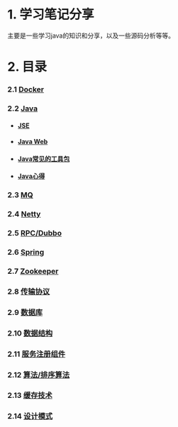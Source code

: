 # 1. 学习笔记分享
主要是一些学习java的知识和分享，以及一些源码分析等等。

# 2. 目录

### 2.1 [Docker](https://github.com/mxsm/document/tree/master/Docker)

### 2.2 [Java](https://github.com/mxsm/document/tree/master/Java)

- #### [JSE](https://github.com/mxsm/document/tree/master/Java/JSE)

- #### [Java Web](https://github.com/mxsm/document/tree/master/Java/Java%20Web)

- #### [Java常见的工具包](https://github.com/mxsm/document/tree/master/Java/Java常见的工具包)

- #### [Java心得](https://github.com/mxsm/document/tree/master/Java/Java心得)

### 2.3 [MQ](https://github.com/mxsm/document/tree/master/MQ)

### 2.4 [Netty](https://github.com/mxsm/document/tree/master/Netty)

### 2.5 [RPC/Dubbo](https://github.com/mxsm/document/tree/master/RPC/Dubbo)

### 2.6 [Spring](https://github.com/mxsm/document/tree/master/Spring)

### 2.7 [Zookeeper](https://github.com/mxsm/document/tree/master/Zookeeper)

### 2.8 [传输协议](https://github.com/mxsm/document/tree/master/传输协议)

### 2.9 [数据库](https://github.com/mxsm/document/tree/master/数据库)

### 2.10 [数据结构](https://github.com/mxsm/document/tree/master/数据结构)

### 2.11 [服务注册组件](https://github.com/mxsm/document/tree/master/服务注册组件)

### 2.12 [算法/排序算法](https://github.com/mxsm/document/tree/master/算法/排序算法)

### 2.13 [缓存技术](https://github.com/mxsm/document/tree/master/缓存技术)

### 2.14 [设计模式](https://github.com/mxsm/document/tree/master/设计模式)



